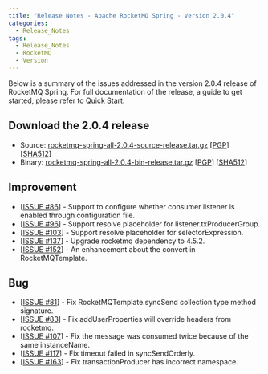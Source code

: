 ```yaml
---
title: "Release Notes - Apache RocketMQ Spring - Version 2.0.4"
categories:
  - Release_Notes
tags:
  - Release_Notes
  - RocketMQ
  - Version
---
```


Below is a summary of the issues addressed in the version 2.0.4 release of RocketMQ Spring. For full documentation of the release, a guide to get started, please refer to [Quick Start](https://github.com/apache/rocketmq-spring).


<h2> Download the 2.0.4 release</h2>
    
* Source: [rocketmq-spring-all-2.0.4-source-release.tar.gz](https://www.apache.org/dyn/closer.cgi?path=rocketmq/rocketmq-spring/2.0.4/rocketmq-spring-all-2.0.4-source-release.tar.gz) [[PGP](https://www.apache.org/dist/rocketmq/rocketmq-spring/2.0.4/rocketmq-spring-all-2.0.4-source-release.tar.gz.asc)] [[SHA512](https://www.apache.org/dist/rocketmq/rocketmq-spring/2.0.4/rocketmq-spring-all-2.0.4-source-release.tar.gz.sha512)]
* Binary: [rocketmq-spring-all-2.0.4-bin-release.tar.gz](https://www.apache.org/dyn/closer.cgi?path=rocketmq/rocketmq-spring/2.0.4/rocketmq-spring-all-2.0.4-bin-release.tar.gz) [[PGP](https://www.apache.org/dist/rocketmq/rocketmq-spring/2.0.4/rocketmq-spring-all-2.0.4-bin-release.tar.gz.asc)] [[SHA512](https://www.apache.org/dist/rocketmq/rocketmq-spring/2.0.4/rocketmq-spring-all-2.0.4-bin-release.tar.gz.sha512)]

## Improvement
<ul>
<li>[<a href='https://github.com/apache/rocketmq-spring/pull/87'>ISSUE #86</a>] -  Support to configure whether consumer listener is enabled through configuration file.
</li>
<li>[<a href='https://github.com/apache/rocketmq-spring/pull/97'>ISSUE #96</a>] -  Support resolve  placeholder for listener.txProducerGroup.
</li>
<li>[<a href='https://github.com/apache/rocketmq-spring/pull/129'>ISSUE #103</a>] -  Support resolve placeholder for selectorExpression.
</li>
<li>[<a href='https://github.com/apache/rocketmq-spring/pull/137'>ISSUE #137</a>] -  Upgrade rocketmq dependency to 4.5.2.
</li>
<li>[<a href='https://github.com/apache/rocketmq-spring/pull/152'>ISSUE #152</a>] -  An enhancement about the convert in RocketMQTemplate.
</li>
</ul>

## Bug
<ul>
<li>[<a href='https://github.com/apache/rocketmq-spring/pull/150'>ISSUE #81</a>] -  Fix RocketMQTemplate.syncSend collection type method signature.
</li>
<li>[<a href='https://github.com/apache/rocketmq-spring/pull/84'>ISSUE #83</a>] -  Fix addUserProperties will override headers from rocketmq.
</li>
<li>[<a href='https://github.com/apache/rocketmq-spring/pull/138'>ISSUE #107</a>] -  Fix the message was consumed twice because of the same instanceName.
</li>
<li>[<a href='https://github.com/apache/rocketmq-spring/pull/119'>ISSUE #117</a>] -  Fix timeout failed in syncSendOrderly.
</li>
<li>[<a href='https://github.com/apache/rocketmq-spring/pull/164'>ISSUE #163</a>] -  Fix transactionProducer has incorrect namespace.
</li>
</ul>